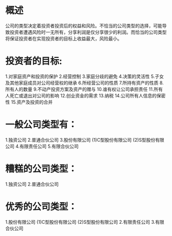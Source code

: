 # 概述
  公司的类型决定着投资者投资后的权益和风险。不恰当的公司类型的选择，可能导致投资者遭遇风险时一无所有，分享利润是仅分享很少的利润。而恰当的公司类型将保证投资者在实现投资者的目标上收益最大，风险最小。
# 投资者的目标:
1.对家庭资产和投资的保护
2.经营控制
3.家庭分歧的避免
4.决策的灵活性
5.子女及其他家庭成员对公司经营权的继承
6.所经营公司的性质
7.所持有资产的性质
8.所有人的数量
9.不动产投资方案及资产的赠与
10.谁有权让公司承担责任
11.所有人死亡或退出对公司的影响
12.创业资金的需求
13.纳税
14.公司所有人信息的保密性
15.资产及投资的合并

# 一般公司类型有：
1.独资公司
2.普通合伙公司
3.股份有限公司
  (1)C型股份有限公司
  (2)S型股份有限公司
4.有限责任公司
5.有限合伙公司

# 糟糕的公司类型：
1.独资公司
2.普通合伙公司

# 优秀的公司类型：
1.股份有限公司
  (1)C型股份有限公司
  (2)S型股份有限公司
2.有限责任公司
3.有限合伙公司